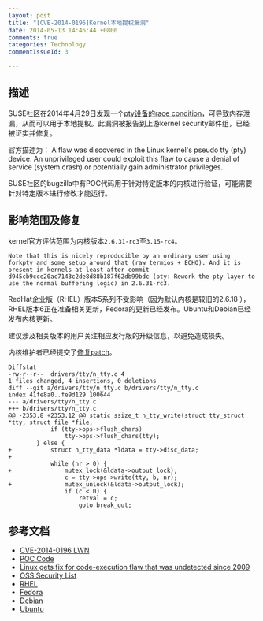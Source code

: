 ```yaml
---
layout: post
title: "[CVE-2014-0196]Kernel本地提权漏洞"
date: 2014-05-13 14:46:44 +0800
comments: true
categories: Technology
commentIssueId: 3

---
```


## 描述

SUSE社区在2014年4月29日发现一个[pty设备的race condition](https://bugzilla.novell.com/show_bug.cgi?id=875690)，可导致内存泄漏，从而可以用于本地提权。此漏洞被报告到上游kernel security邮件组，已经被证实并修复。

官方描述为：
    A flaw was discovered in the Linux kernel's pseudo tty (pty) device.
	An unprivileged user could exploit this flaw to cause a denial
	of service (system crash) or potentially gain administrator privileges.

SUSE社区的bugzilla中有POC代码用于针对特定版本的内核进行验证，可能需要针对特定版本进行修改才能运行。

## 影响范围及修复

kernel官方评估范围为内核版本```2.6.31-rc3```至```3.15-rc4```。

    Note that this is nicely reproducible by an ordinary user using
    forkpty and some setup around that (raw termios + ECHO). And it is
    present in kernels at least after commit
    d945cb9cce20ac7143c2de8d88b187f62db99bdc (pty: Rework the pty layer to
    use the normal buffering logic) in 2.6.31-rc3.

RedHat企业版（RHEL）版本5系列不受影响（因为默认内核是较旧的2.6.18 ），RHEL版本6正在准备相关更新，Fedora的更新已经发布。Ubuntu和Debian已经发布内核更新。

建议涉及相关版本的用户关注相应发行版的升级信息，以避免造成损失。

内核维护者已经提交了[修复patch](http://git.kernel.org/cgit/linux/kernel/git/torvalds/linux.git/commit/?id=4291086b1f081b869c6d79e5b7441633dc3ace00)。

    Diffstat
    -rw-r--r--	drivers/tty/n_tty.c	4	
    1 files changed, 4 insertions, 0 deletions
    diff --git a/drivers/tty/n_tty.c b/drivers/tty/n_tty.c
    index 41fe8a0..fe9d129 100644
    --- a/drivers/tty/n_tty.c
    +++ b/drivers/tty/n_tty.c
    @@ -2353,8 +2353,12 @@ static ssize_t n_tty_write(struct tty_struct *tty, struct file *file,
     			if (tty->ops->flush_chars)
     				tty->ops->flush_chars(tty);
     		} else {
    +			struct n_tty_data *ldata = tty->disc_data;
    +
     			while (nr > 0) {
    +				mutex_lock(&ldata->output_lock);
     				c = tty->ops->write(tty, b, nr);
    +				mutex_unlock(&ldata->output_lock);
     				if (c < 0) {
     					retval = c;
     					goto break_out;


## 参考文档

* [CVE-2014-0196 LWN](http://lwn.net/Vulnerabilities/597474/)
* [POC Code](http://bugfuzz.com/stuff/cve-2014-0196-md.c)
* [
Linux gets fix for code-execution flaw that was undetected since 2009](http://arstechnica.com/security/2014/05/linux-gets-fix-for-code-execution-flaw-that-went-unpatched-since-2009/)
* [OSS Security List](http://www.openwall.com/lists/oss-security/2014/05/05/6)
* [RHEL](https://bugzilla.redhat.com/show_bug.cgi?id=1094232)
* [Fedora](https://bugzilla.redhat.com/show_bug.cgi?id=1094240)
* [Debian](https://lists.debian.org/debian-security-announce/2014/msg00107.html)
* [Ubuntu](http://people.canonical.com/~ubuntu-security/cve/2014/CVE-2014-0196.html)